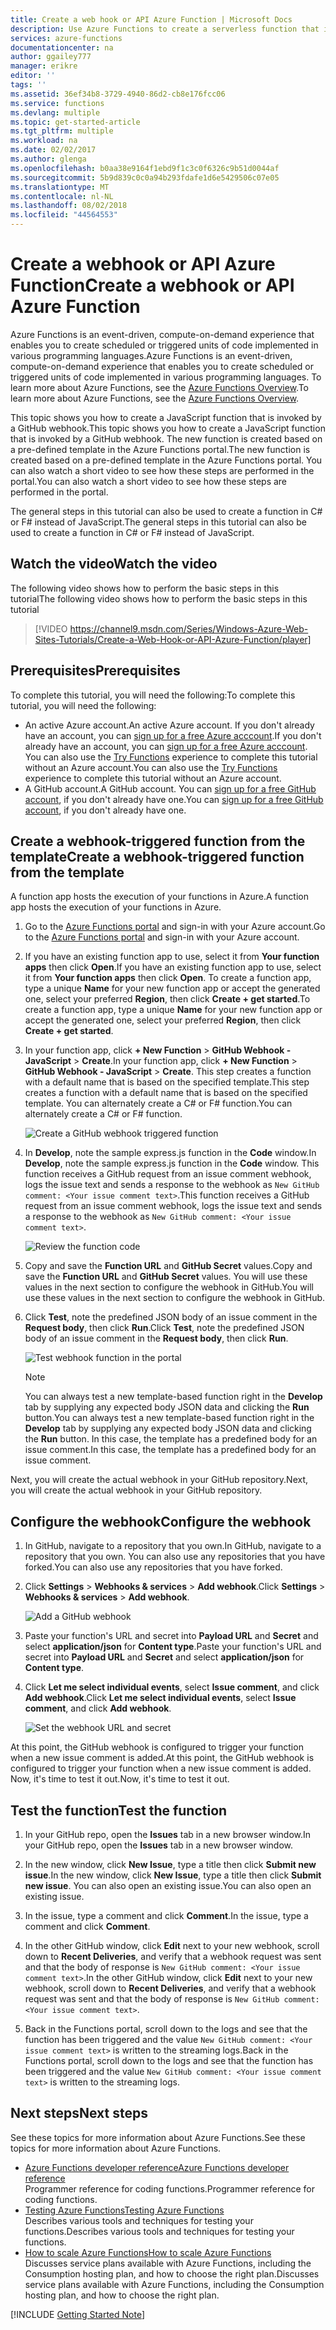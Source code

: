 ```yaml
---
title: Create a web hook or API Azure Function | Microsoft Docs
description: Use Azure Functions to create a serverless function that is invoked by a WebHook or API call.
services: azure-functions
documentationcenter: na
author: ggailey777
manager: erikre
editor: ''
tags: ''
ms.assetid: 36ef34b8-3729-4940-86d2-cb8e176fcc06
ms.service: functions
ms.devlang: multiple
ms.topic: get-started-article
ms.tgt_pltfrm: multiple
ms.workload: na
ms.date: 02/02/2017
ms.author: glenga
ms.openlocfilehash: b0aa38e9164f1ebd9f1c3c0f6326c9b51d0044af
ms.sourcegitcommit: 5b9d839c0c0a94b293fdafe1d6e5429506c07e05
ms.translationtype: MT
ms.contentlocale: nl-NL
ms.lasthandoff: 08/02/2018
ms.locfileid: "44564553"
---
```

# <a name="create-a-webhook-or-api-azure-function"></a><span data-ttu-id="b5e1d-103">Create a webhook or API Azure Function</span><span class="sxs-lookup"><span data-stu-id="b5e1d-103">Create a webhook or API Azure Function</span></span>
<span data-ttu-id="b5e1d-104">Azure Functions is an event-driven, compute-on-demand experience that enables you to create scheduled or triggered units of code implemented in various programming languages.</span><span class="sxs-lookup"><span data-stu-id="b5e1d-104">Azure Functions is an event-driven, compute-on-demand experience that enables you to create scheduled or triggered units of code implemented in various programming languages.</span></span> <span data-ttu-id="b5e1d-105">To learn more about Azure Functions, see the [Azure Functions Overview](functions-overview.md).</span><span class="sxs-lookup"><span data-stu-id="b5e1d-105">To learn more about Azure Functions, see the [Azure Functions Overview](functions-overview.md).</span></span>

<span data-ttu-id="b5e1d-106">This topic shows you how to create a JavaScript function that is invoked by a GitHub webhook.</span><span class="sxs-lookup"><span data-stu-id="b5e1d-106">This topic shows you how to create a JavaScript function that is invoked by a GitHub webhook.</span></span> <span data-ttu-id="b5e1d-107">The new function is created based on a pre-defined template in the Azure Functions portal.</span><span class="sxs-lookup"><span data-stu-id="b5e1d-107">The new function is created based on a pre-defined template in the Azure Functions portal.</span></span> <span data-ttu-id="b5e1d-108">You can also watch a short video to see how these steps are performed in the portal.</span><span class="sxs-lookup"><span data-stu-id="b5e1d-108">You can also watch a short video to see how these steps are performed in the portal.</span></span>

<span data-ttu-id="b5e1d-109">The general steps in this tutorial can also be used to create a function in C# or F# instead of JavaScript.</span><span class="sxs-lookup"><span data-stu-id="b5e1d-109">The general steps in this tutorial can also be used to create a function in C# or F# instead of JavaScript.</span></span> 

## <a name="watch-the-video"></a><span data-ttu-id="b5e1d-110">Watch the video</span><span class="sxs-lookup"><span data-stu-id="b5e1d-110">Watch the video</span></span>
<span data-ttu-id="b5e1d-111">The following video shows how to perform the basic steps in this tutorial</span><span class="sxs-lookup"><span data-stu-id="b5e1d-111">The following video shows how to perform the basic steps in this tutorial</span></span> 

>[!VIDEO https://channel9.msdn.com/Series/Windows-Azure-Web-Sites-Tutorials/Create-a-Web-Hook-or-API-Azure-Function/player]
>
>

## <a name="prerequisites"></a><span data-ttu-id="b5e1d-112">Prerequisites</span><span class="sxs-lookup"><span data-stu-id="b5e1d-112">Prerequisites</span></span>

<span data-ttu-id="b5e1d-113">To complete this tutorial, you will need the following:</span><span class="sxs-lookup"><span data-stu-id="b5e1d-113">To complete this tutorial, you will need the following:</span></span>

+ <span data-ttu-id="b5e1d-114">An active Azure account.</span><span class="sxs-lookup"><span data-stu-id="b5e1d-114">An active Azure account.</span></span> <span data-ttu-id="b5e1d-115">If you don't already have an account, you can [sign up for a free Azure acccount](https://azure.microsoft.com/free/).</span><span class="sxs-lookup"><span data-stu-id="b5e1d-115">If you don't already have an account, you can [sign up for a free Azure acccount](https://azure.microsoft.com/free/).</span></span>  
 <span data-ttu-id="b5e1d-116">You can also use the [Try Functions](https://functions.azure.com/try) experience to complete this tutorial without an Azure account.</span><span class="sxs-lookup"><span data-stu-id="b5e1d-116">You can also use the [Try Functions](https://functions.azure.com/try) experience to complete this tutorial without an Azure account.</span></span>
+ <span data-ttu-id="b5e1d-117">A GitHub account.</span><span class="sxs-lookup"><span data-stu-id="b5e1d-117">A GitHub account.</span></span> <span data-ttu-id="b5e1d-118">You can [sign up for a free GitHub account](https://github.com/join), if you don't already have one.</span><span class="sxs-lookup"><span data-stu-id="b5e1d-118">You can [sign up for a free GitHub account](https://github.com/join), if you don't already have one.</span></span> 

## <a name="create-a-webhook-triggered-function-from-the-template"></a><span data-ttu-id="b5e1d-119">Create a webhook-triggered function from the template</span><span class="sxs-lookup"><span data-stu-id="b5e1d-119">Create a webhook-triggered function from the template</span></span>
<span data-ttu-id="b5e1d-120">A function app hosts the execution of your functions in Azure.</span><span class="sxs-lookup"><span data-stu-id="b5e1d-120">A function app hosts the execution of your functions in Azure.</span></span> 

1. <span data-ttu-id="b5e1d-121">Go to the [Azure Functions portal](https://functions.azure.com/signin) and sign-in with your Azure account.</span><span class="sxs-lookup"><span data-stu-id="b5e1d-121">Go to the [Azure Functions portal](https://functions.azure.com/signin) and sign-in with your Azure account.</span></span>

2. <span data-ttu-id="b5e1d-122">If you have an existing function app to use, select it from **Your function apps** then click **Open**.</span><span class="sxs-lookup"><span data-stu-id="b5e1d-122">If you have an existing function app to use, select it from **Your function apps** then click **Open**.</span></span> <span data-ttu-id="b5e1d-123">To create a function app, type a unique **Name** for your new function app or accept the generated one, select your preferred **Region**, then click **Create + get started**.</span><span class="sxs-lookup"><span data-stu-id="b5e1d-123">To create a function app, type a unique **Name** for your new function app or accept the generated one, select your preferred **Region**, then click **Create + get started**.</span></span> 

3. <span data-ttu-id="b5e1d-124">In your function app, click **+ New Function** > **GitHub Webhook - JavaScript** > **Create**.</span><span class="sxs-lookup"><span data-stu-id="b5e1d-124">In your function app, click **+ New Function** > **GitHub Webhook - JavaScript** > **Create**.</span></span> <span data-ttu-id="b5e1d-125">This step creates a function with a default name that is based on the specified template.</span><span class="sxs-lookup"><span data-stu-id="b5e1d-125">This step creates a function with a default name that is based on the specified template.</span></span> <span data-ttu-id="b5e1d-126">You can alternately create a C# or F# function.</span><span class="sxs-lookup"><span data-stu-id="b5e1d-126">You can alternately create a C# or F# function.</span></span>
   
    ![Create a GitHub webhook triggered function](https://docstestmedia1.blob.core.windows.net/azure-media/articles/azure-functions/media/functions-create-a-web-hook-or-api-function/functions-create-new-github-webhook.png) 

4. <span data-ttu-id="b5e1d-128">In **Develop**, note the sample express.js function in the **Code** window.</span><span class="sxs-lookup"><span data-stu-id="b5e1d-128">In **Develop**, note the sample express.js function in the **Code** window.</span></span> <span data-ttu-id="b5e1d-129">This function receives a GitHub request from an issue comment webhook, logs the issue text and sends a response to the webhook as `New GitHub comment: <Your issue comment text>`.</span><span class="sxs-lookup"><span data-stu-id="b5e1d-129">This function receives a GitHub request from an issue comment webhook, logs the issue text and sends a response to the webhook as `New GitHub comment: <Your issue comment text>`.</span></span>

    ![Review the function code](https://docstestmedia1.blob.core.windows.net/azure-media/articles/azure-functions/media/functions-create-a-web-hook-or-api-function/functions-new-webhook-in-portal.png) 

1. <span data-ttu-id="b5e1d-131">Copy and save the **Function URL** and **GitHub Secret** values.</span><span class="sxs-lookup"><span data-stu-id="b5e1d-131">Copy and save the **Function URL** and **GitHub Secret** values.</span></span> <span data-ttu-id="b5e1d-132">You will use these values in the next section to configure the webhook in GitHub.</span><span class="sxs-lookup"><span data-stu-id="b5e1d-132">You will use these values in the next section to configure the webhook in GitHub.</span></span> 

2. <span data-ttu-id="b5e1d-133">Click **Test**, note the predefined JSON body of an issue comment in the **Request body**, then click **Run**.</span><span class="sxs-lookup"><span data-stu-id="b5e1d-133">Click **Test**, note the predefined JSON body of an issue comment in the **Request body**, then click **Run**.</span></span> 

    ![Test webhook function in the portal](https://docstestmedia1.blob.core.windows.net/azure-media/articles/azure-functions/media/functions-create-a-web-hook-or-api-function/functions-test-webhook-in-portal.png)
   
    > [!NOTE]
    > <span data-ttu-id="b5e1d-135">You can always test a new template-based function right in the **Develop** tab by supplying any expected body JSON data and clicking the **Run** button.</span><span class="sxs-lookup"><span data-stu-id="b5e1d-135">You can always test a new template-based function right in the **Develop** tab by supplying any expected body JSON data and clicking the **Run** button.</span></span> <span data-ttu-id="b5e1d-136">In this case, the template has a predefined body for an issue comment.</span><span class="sxs-lookup"><span data-stu-id="b5e1d-136">In this case, the template has a predefined body for an issue comment.</span></span> 

<span data-ttu-id="b5e1d-137">Next, you will create the actual webhook in your GitHub repository.</span><span class="sxs-lookup"><span data-stu-id="b5e1d-137">Next, you will create the actual webhook in your GitHub repository.</span></span>

## <a name="configure-the-webhook"></a><span data-ttu-id="b5e1d-138">Configure the webhook</span><span class="sxs-lookup"><span data-stu-id="b5e1d-138">Configure the webhook</span></span>
1. <span data-ttu-id="b5e1d-139">In GitHub, navigate to a repository that you own.</span><span class="sxs-lookup"><span data-stu-id="b5e1d-139">In GitHub, navigate to a repository that you own.</span></span> <span data-ttu-id="b5e1d-140">You can also use any repositories that you have forked.</span><span class="sxs-lookup"><span data-stu-id="b5e1d-140">You can also use any repositories that you have forked.</span></span>
 
2. <span data-ttu-id="b5e1d-141">Click **Settings** > **Webhooks & services** > **Add webhook**.</span><span class="sxs-lookup"><span data-stu-id="b5e1d-141">Click **Settings** > **Webhooks & services** > **Add webhook**.</span></span>
   
    ![Add a GitHub webhook](https://docstestmedia1.blob.core.windows.net/azure-media/articles/azure-functions/media/functions-create-a-web-hook-or-api-function/functions-create-new-github-webhook-2.png)   

3. <span data-ttu-id="b5e1d-143">Paste your function's URL and secret into **Payload URL** and **Secret** and select **application/json** for **Content type**.</span><span class="sxs-lookup"><span data-stu-id="b5e1d-143">Paste your function's URL and secret into **Payload URL** and **Secret** and select **application/json** for **Content type**.</span></span>

4. <span data-ttu-id="b5e1d-144">Click **Let me select individual events**, select **Issue comment**, and click **Add webhook**.</span><span class="sxs-lookup"><span data-stu-id="b5e1d-144">Click **Let me select individual events**, select **Issue comment**, and click **Add webhook**.</span></span>
   
    ![Set the webhook URL and secret](https://docstestmedia1.blob.core.windows.net/azure-media/articles/azure-functions/media/functions-create-a-web-hook-or-api-function/functions-create-new-github-webhook-3.png) 

<span data-ttu-id="b5e1d-146">At this point, the GitHub webhook is configured to trigger your function when a new issue comment is added.</span><span class="sxs-lookup"><span data-stu-id="b5e1d-146">At this point, the GitHub webhook is configured to trigger your function when a new issue comment is added.</span></span>  
<span data-ttu-id="b5e1d-147">Now, it's time to test it out.</span><span class="sxs-lookup"><span data-stu-id="b5e1d-147">Now, it's time to test it out.</span></span>

## <a name="test-the-function"></a><span data-ttu-id="b5e1d-148">Test the function</span><span class="sxs-lookup"><span data-stu-id="b5e1d-148">Test the function</span></span>
1. <span data-ttu-id="b5e1d-149">In your GitHub repo, open the **Issues** tab in a new browser window.</span><span class="sxs-lookup"><span data-stu-id="b5e1d-149">In your GitHub repo, open the **Issues** tab in a new browser window.</span></span>

2. <span data-ttu-id="b5e1d-150">In the new window, click **New Issue**, type a title then click **Submit new issue**.</span><span class="sxs-lookup"><span data-stu-id="b5e1d-150">In the new window, click **New Issue**, type a title then click **Submit new issue**.</span></span> <span data-ttu-id="b5e1d-151">You can also open an existing issue.</span><span class="sxs-lookup"><span data-stu-id="b5e1d-151">You can also open an existing issue.</span></span>

2. <span data-ttu-id="b5e1d-152">In the issue, type a comment and click **Comment**.</span><span class="sxs-lookup"><span data-stu-id="b5e1d-152">In the issue, type a comment and click **Comment**.</span></span> 

3. <span data-ttu-id="b5e1d-153">In the other GitHub window, click **Edit** next to your new webhook, scroll down to **Recent Deliveries**, and verify that a webhook request was sent and that the body of response is `New GitHub comment: <Your issue comment text>`.</span><span class="sxs-lookup"><span data-stu-id="b5e1d-153">In the other GitHub window, click **Edit** next to your new webhook, scroll down to **Recent Deliveries**, and verify that a webhook request was sent and that the body of response is `New GitHub comment: <Your issue comment text>`.</span></span>

3. <span data-ttu-id="b5e1d-154">Back in the Functions portal, scroll down to the logs and see that the function has been triggered and the value `New GitHub comment: <Your issue comment text>` is written to the streaming logs.</span><span class="sxs-lookup"><span data-stu-id="b5e1d-154">Back in the Functions portal, scroll down to the logs and see that the function has been triggered and the value `New GitHub comment: <Your issue comment text>` is written to the streaming logs.</span></span>

## <a name="next-steps"></a><span data-ttu-id="b5e1d-155">Next steps</span><span class="sxs-lookup"><span data-stu-id="b5e1d-155">Next steps</span></span>
<span data-ttu-id="b5e1d-156">See these topics for more information about Azure Functions.</span><span class="sxs-lookup"><span data-stu-id="b5e1d-156">See these topics for more information about Azure Functions.</span></span>

* [<span data-ttu-id="b5e1d-157">Azure Functions developer reference</span><span class="sxs-lookup"><span data-stu-id="b5e1d-157">Azure Functions developer reference</span></span>](functions-reference.md)  
  <span data-ttu-id="b5e1d-158">Programmer reference for coding functions.</span><span class="sxs-lookup"><span data-stu-id="b5e1d-158">Programmer reference for coding functions.</span></span>
* [<span data-ttu-id="b5e1d-159">Testing Azure Functions</span><span class="sxs-lookup"><span data-stu-id="b5e1d-159">Testing Azure Functions</span></span>](functions-test-a-function.md)  
  <span data-ttu-id="b5e1d-160">Describes various tools and techniques for testing your functions.</span><span class="sxs-lookup"><span data-stu-id="b5e1d-160">Describes various tools and techniques for testing your functions.</span></span>
* [<span data-ttu-id="b5e1d-161">How to scale Azure Functions</span><span class="sxs-lookup"><span data-stu-id="b5e1d-161">How to scale Azure Functions</span></span>](functions-scale.md)  
  <span data-ttu-id="b5e1d-162">Discusses service plans available with Azure Functions, including the Consumption hosting plan, and how to choose the right plan.</span><span class="sxs-lookup"><span data-stu-id="b5e1d-162">Discusses service plans available with Azure Functions, including the Consumption hosting plan, and how to choose the right plan.</span></span>  

[!INCLUDE [Getting Started Note](../../includes/functions-get-help.md)]






